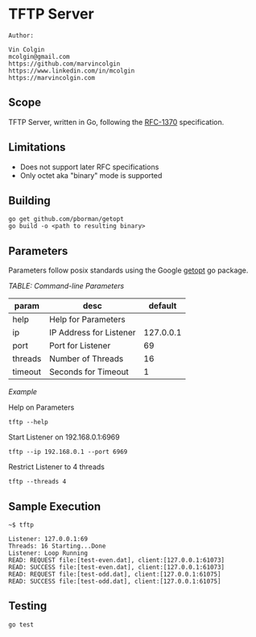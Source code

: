 # TFTP Server

```
Author:

Vin Colgin
mcolgin@gmail.com
https://github.com/marvincolgin
https://www.linkedin.com/in/mcolgin
https://marvincolgin.com
```


## Scope

TFTP Server, written in Go, following the [RFC-1370](https://tools.ietf.org/html/rfc1350) specification.

## Limitations

* Does not support later RFC specifications
* Only octet aka "binary" mode is supported

## Building

```
go get github.com/pborman/getopt
go build -o <path to resulting binary>
```

## Parameters

Parameters follow posix standards using the Google [getopt](https://godoc.org/github.com/pborman/getopt) go package.

*TABLE: Command-line Parameters*

| param | desc | default |
| ----- | ---- | ------- |
| help  | Help for Parameters | |
| ip    | IP Address for Listener | 127.0.0.1 |
| port  | Port for Listener | 69 |
| threads | Number of Threads | 16 |
| timeout | Seconds for Timeout | 1 |

*Example*

Help on Parameters
```
tftp --help
```

Start Listener on 192.168.0.1:6969
```
tftp --ip 192.168.0.1 --port 6969
```

Restrict Listener to 4 threads
```
tftp --threads 4
```

## Sample Execution
```
~$ tftp

Listener: 127.0.0.1:69
Threads: 16 Starting...Done
Listener: Loop Running
READ: REQUEST file:[test-even.dat], client:[127.0.0.1:61073]
READ: SUCCESS file:[test-even.dat], client:[127.0.0.1:61073]
READ: REQUEST file:[test-odd.dat], client:[127.0.0.1:61075]
READ: SUCCESS file:[test-odd.dat], client:[127.0.0.1:61075]
```

## Testing

```
go test
```
